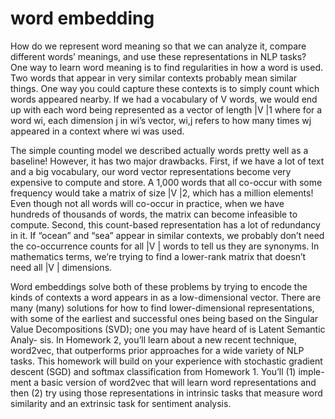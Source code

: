 # word embedding

How do we represent word meaning so that we can analyze it, compare different words’ meanings, and use these representations in NLP tasks? One way to learn word meaning is to find regularities in how a word is used. Two words that appear in very similar contexts probably mean similar things. One way you could capture these contexts is to simply count which words appeared nearby. If we had a vocabulary of V words, we would end up with each word being represented as a vector of length |V |1 where for a word wi, each dimension j in wi’s vector, wi,j refers to how many times wj appeared in a context where wi was used.

The simple counting model we described actually words pretty well as a baseline! However, it has two major drawbacks. First, if we have a lot of text and a big vocabulary, our word vector representations become very expensive to compute and store. A 1,000 words that all co-occur with some frequency would take a matrix of size |V |2, which has a million elements! Even though not all words will co-occur in practice, when we have hundreds of thousands of words, the matrix can become infeasible to compute. Second, this count-based representation has a lot of redundancy in it. If “ocean” and “sea” appear in similar contexts, we probably don’t need the co-occurrence counts for all |V | words to tell us they are synonyms. In mathematics terms, we’re trying to find a lower-rank matrix that doesn’t need all |V | dimensions.

Word embeddings solve both of these problems by trying to encode the kinds of contexts a word appears in as a low-dimensional vector. There are many (many) solutions for how to find lower-dimensional representations, with some of the earliest and successful ones being based on the Singular Value Decompositions (SVD); one you may have heard of is Latent Semantic Analy- sis. In Homework 2, you’ll learn about a new recent technique, word2vec, that outperforms prior approaches for a wide variety of NLP tasks. This homework will build on your experience with stochastic gradient descent (SGD) and softmax classification from Homework 1. You’ll (1) imple- ment a basic version of word2vec that will learn word representations and then (2) try using those representations in intrinsic tasks that measure word similarity and an extrinsic task for sentiment analysis.

